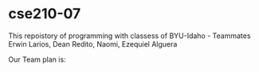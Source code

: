 # cse210-07
This repoistory of programming with classess of BYU-Idaho - Teammates Erwin Larios, Dean Redito, Naomi, Ezequiel Alguera

Our Team plan is: 


